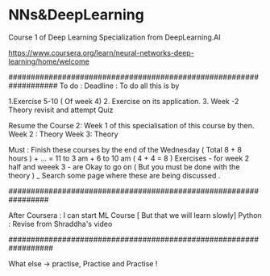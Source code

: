 # NNs&DeepLearning

Course 1 of Deep Learning Specialization from DeepLearning.AI

https://www.coursera.org/learn/neural-networks-deep-learning/home/welcome

###################################################################
To do :
Deadline : To do all this is by 

1.Exercise 5-10 ( Of week 4)
2. Exercise on its application.
3. Week -2 Theory revisit and attempt Quiz


Resume the Course 2: Week 1 of this specialisation of this course by then.
Week 2 : Theory
Week 3: Theory 

Must : Finish these courses by the end of the Wednesday ( Total 8 + 8 hours ) + ... = 11 to 3 am + 6 to 10 am ( 4 + 4 = 8 )
Exercises - for week 2 half  and weeek 3 - are Okay to go on ( But you must be done with the theory ) _ Search some page where these are being discussed .

#################################################################


After Coursera : I can start ML Course [ But that we will learn slowly]
Python : Revise from Shraddha's video 

##################################################################

What else -> practise, Practise and Practise !


